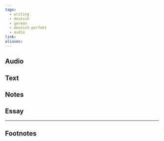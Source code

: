 ```yaml
---
tags:
  - writing
  - deutsch
  - german
  - deutsch-perfekt
  - audio
link: 
aliases:
---
```



## Audio




## Text




## Notes





## Essay




---
## Footnotes

